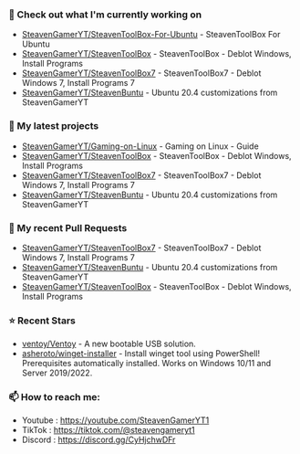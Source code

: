 ### 👷 Check out what I'm currently working on

- [SteavenGamerYT/SteavenToolBox-For-Ubuntu](https://github.com/SteavenGamerYT/SteavenToolBox-For-Ubuntu) - SteavenToolBox For Ubuntu 
- [SteavenGamerYT/SteavenToolBox](https://github.com/SteavenGamerYT/SteavenToolBox) - SteavenToolBox - Deblot Windows, Install Programs
- [SteavenGamerYT/SteavenToolBox7](https://github.com/SteavenGamerYT/SteavenToolBox7) - SteavenToolBox7 - Deblot Windows 7, Install Programs 7
- [SteavenGamerYT/SteavenBuntu](https://github.com/SteavenGamerYT/SteavenBuntu) - Ubuntu 20.4 customizations from SteavenGamerYT
### 🌱 My latest projects

- [SteavenGamerYT/Gaming-on-Linux](https://github.com/SteavenGamerYT/Gaming-on-Linux) - Gaming on Linux - Guide
- [SteavenGamerYT/SteavenToolBox](https://github.com/SteavenGamerYT/SteavenToolBox) - SteavenToolBox - Deblot Windows, Install Programs
- [SteavenGamerYT/SteavenToolBox7](https://github.com/SteavenGamerYT/SteavenToolBox7) - SteavenToolBox7 - Deblot Windows 7, Install Programs 7
- [SteavenGamerYT/SteavenBuntu](https://github.com/SteavenGamerYT/SteavenBuntu) - Ubuntu 20.4 customizations from SteavenGamerYT
### 🔨 My recent Pull Requests

- [SteavenGamerYT/SteavenToolBox7](https://github.com/SteavenGamerYT/SteavenToolBox7) - SteavenToolBox7 - Deblot Windows 7, Install Programs 7
- [SteavenGamerYT/SteavenBuntu](https://github.com/SteavenGamerYT/SteavenBuntu) - Ubuntu 20.4 customizations from SteavenGamerYT
- [SteavenGamerYT/SteavenToolBox](https://github.com/SteavenGamerYT/SteavenToolBox) - SteavenToolBox - Deblot Windows, Install Programs
### ⭐ Recent Stars

- [ventoy/Ventoy](https://github.com/ventoy/Ventoy) - A new bootable USB solution.
- [asheroto/winget-installer](https://github.com/asheroto/winget-installer) - Install winget tool using PowerShell! Prerequisites automatically installed. Works on Windows 10/11 and Server 2019/2022.
### 📫 How to reach me:
  - Youtube   : <https://youtube.com/SteavenGamerYT1>
  - TikTok    : <https://tiktok.com/@steavengameryt1>
  - Discord   : <https://discord.gg/CyHjchwDFr>
